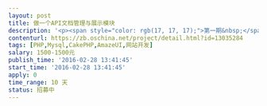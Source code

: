 ```yaml
---                
layout: post       
title: 做一个API文档管理与展示模块           
description: '<p><span style="color: rgb(17, 17, 17);">第一期&nbsp;</span></p><p><span style="color: rgb(17, 17, 17);">1.采用 seevia 开发框架 <a href="http://www.seevia.cn/frameworks" rel="nofollow">http://www.seevia.cn/frameworks</a>&nbsp;</span></p><p><span style="color: rgb(17, 17, 17);">2.后台增加管理功能。编辑项目，分类，接口（请求参数，相应参数，对象）&nbsp;</span></p><p><span style="color: rgb(17, 17, 17);">3.前台 一个项目的显示参考淘宝 <a href="http://open.taobao.com/doc2/api_list.htm" rel="nofollow">http://open.taobao.com/doc2/api_list.htm</a>&nbsp;</span></p><p><span style="color: rgb(17, 17, 17);">第二期&nbsp;</span></p><p><span style="color: rgb(17, 17, 17);">1.增加在线调试界面&nbsp;</span></p><p><span style="color: rgb(17, 17, 17);"><a href="http://open.taobao.com/apitools/apiTools.htm" rel="nofollow">http://open.taobao.com/apitools/apiTools.htm</a>&nbsp;</span></p><p><span style="color: rgb(17, 17, 17);">2.增加示例管理与展示（请求，响应，错误）</span></p>'     
contenturl: https://zb.oschina.net/project/detail.html?id=13035284      
tags: [PHP,Mysql,CakePHP,AmazeUI,网站开发]            
salary: 1500-1500元          
publish_time: '2016-02-28 13:41:45'         
start_time: '2016-02-28 13:41:45'           
apply: 0                   
time_range: 10 天              
status: 招募中                  
---                 
```

